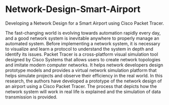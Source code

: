 # Network-Design-Smart-Airport
Developing a Network Design for a Smart Airport using Cisco Packet Tracer.

The fast-changing world is evolving towards automation rapidly every day, and a good network system is inevitable anywhere to properly manage an automated system. Before implementing a network system, it is necessary to visualize and learn a protocol to understand the system in depth and identify its issues. Packet Tracer is a cross-platform visual simulation tool designed by Cisco Systems that allows users to create network topologies and imitate modern computer networks. It helps network developers design prototype models and provides a virtual network simulation platform that helps simulate projects and observe their efficiency in the real world. In this research, the authors have developed a prototype of the network design of an airport using a Cisco Packet Tracer. The process that depicts how the network system will work in real life is explained and the simulation of data transmission is provided.
